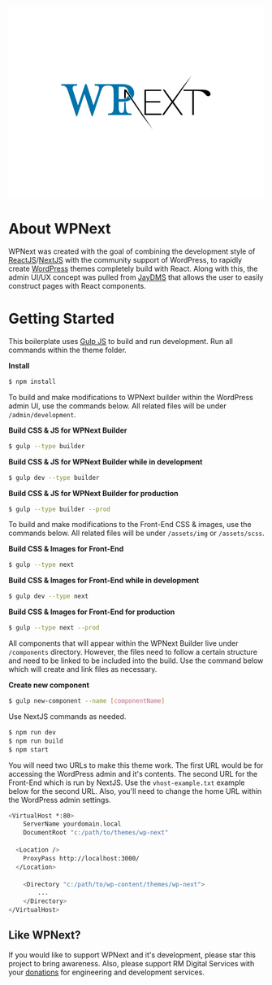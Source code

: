 ![alt text](https://github.com/RecaMedia/wpnext-boilerplate/blob/master/screenshot.png "WPNext")

# About WPNext

WPNext was created with the goal of combining the development style of [ReactJS](https://reactjs.org/)/[NextJS](https://nextjs.org/) with the community support of WordPress, to rapidly create [WordPress](https://wordpress.org/) themes completely build with React. Along with this, the admin UI/UX concept was pulled from [JayDMS](https://github.com/RecaMedia/JayDMS-Dev) that allows the user to easily construct pages with React components.

# Getting Started

This boilerplate uses [Gulp JS](https://gulpjs.com/) to build and run development. Run all commands within the theme folder.

**Install**
```sh
$ npm install
```

To build and make modifications to WPNext builder within the WordPress admin UI, use the commands below. All related files will be under `/admin/development`.

**Build CSS & JS for WPNext Builder**
```sh
$ gulp --type builder
```

**Build CSS & JS for WPNext Builder while in development**
```sh
$ gulp dev --type builder
```

**Build CSS & JS for WPNext Builder for production**
```sh
$ gulp --type builder --prod
```

To build and make modifications to the Front-End CSS & images, use the commands below. All related files will be under  `/assets/img` or `/assets/scss`.

**Build CSS & Images for Front-End**
```sh
$ gulp --type next
```

**Build CSS & Images for Front-End while in development**
```sh
$ gulp dev --type next
```

**Build CSS & Images for Front-End for production**
```sh
$ gulp --type next --prod
```

All components that will appear within the WPNext Builder live under `/components` directory. However, the files need to follow a certain structure and need to be linked to be included into the build. Use the command below which will create and link files as necessary.

**Create new component**
```sh
$ gulp new-component --name [componentName]
```

Use NextJS commands as needed.

```sh
$ npm run dev
$ npm run build
$ npm start
```

You will need two URLs to make this theme work. The first URL would be for accessing the WordPress admin and it's contents. The second URL for the Front-End which is run by NextJS. Use the `vhost-example.txt` example below for the second URL. Also, you'll need to change the home URL within the WordPress admin settings.

```sh
<VirtualHost *:80>
	ServerName yourdomain.local
	DocumentRoot "c:/path/to/themes/wp-next"

  <Location />
    ProxyPass http://localhost:3000/
  </Location>

	<Directory "c:/path/to/wp-content/themes/wp-next">
		...
	</Directory>
</VirtualHost>
```

## Like WPNext?

If you would like to support WPNext and it's development, please star this project to bring awareness. Also, please support RM Digital Services with your [donations](https://github.com/sponsors/RecaMedia) for engineering and development services.